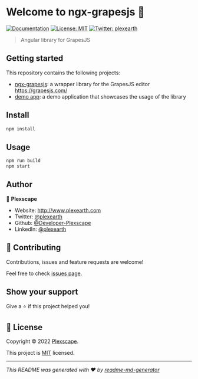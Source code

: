 # Welcome to ngx-grapesjs 👋
[![Documentation](https://img.shields.io/badge/documentation-yes-brightgreen.svg)](https://github.com/Developer-Plexscape/ngx-grapesjs/blob/master/projects/ngx-grapesjs/README.md)
[![License: MIT](https://img.shields.io/badge/License-MIT-yellow.svg)](https://github.com/Developer-Plexscape/ngx-grapesjs/blob/master/LICENSE)
[![Twitter: plexearth](https://img.shields.io/twitter/follow/plexearth.svg?style=social)](https://twitter.com/plexearth)

> Angular library for GrapesJS

## Getting started

This repository contains the following projects:

* [ngx-grapesjs](https://github.com/Developer-Plexscape/ngx-grapesjs/tree/master/projects/ngx-grapesjs): a wrapper library for the GrapesJS editor https://grapesjs.com/
* [demo app](https://github.com/Developer-Plexscape/ngx-grapesjs/tree/master/projects/demo-editor): a demo application that showcases the usage of the library

## Install

```sh
npm install
```

## Usage

```sh
npm run build
npm start
```

## Author

👤 **Plexscape**

* Website: http://www.plexearth.com
* Twitter: [@plexearth](https://twitter.com/plexearth)
* Github: [@Developer-Plexscape](https://github.com/Developer-Plexscape)
* LinkedIn: [@plexearth](https://linkedin.com/company/plexearth)

## 🤝 Contributing

Contributions, issues and feature requests are welcome!

Feel free to check [issues page](https://github.com/Developer-Plexscape/ngx-grapesjs/issues).

## Show your support

Give a ⭐️ if this project helped you!


## 📝 License

Copyright © 2022 [Plexscape](https://github.com/Developer-Plexscape).

This project is [MIT](https://github.com/Developer-Plexscape/ngx-grapesjs/blob/master/LICENSE) licensed.

***
_This README was generated with ❤️ by [readme-md-generator](https://github.com/kefranabg/readme-md-generator)_
